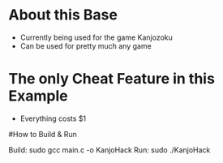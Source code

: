 # About this Base
- Currently being used for the game Kanjozoku 
- Can be used for pretty much any game

# The only Cheat Feature in this Example
- Everything costs $1

#How to Build & Run

Build:
    sudo gcc main.c -o KanjoHack
Run:
    sudo ./KanjoHack
